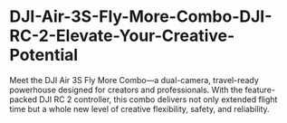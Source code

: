 # DJI-Air-3S-Fly-More-Combo-DJI-RC-2-Elevate-Your-Creative-Potential
Meet the DJI Air 3S Fly More Combo—a dual-camera, travel-ready powerhouse designed for creators and professionals. With the feature-packed DJI RC 2 controller, this combo delivers not only extended flight time but a whole new level of creative flexibility, safety, and reliability.
